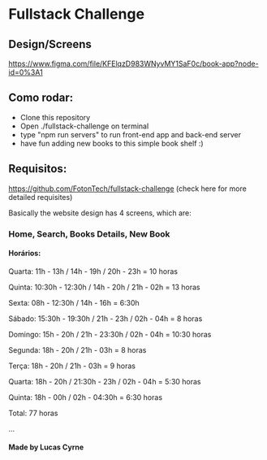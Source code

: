 # Fullstack Challenge

## Design/Screens
https://www.figma.com/file/KFElqzD983WNyvMY1SaF0c/book-app?node-id=0%3A1

## Como rodar:

- Clone this repository
- Open ./fullstack-challenge on terminal
- type "npm run servers" to run front-end app and back-end server
- have fun adding new books to this simple book shelf :)

## Requisitos:

https://github.com/FotonTech/fullstack-challenge (check here for more detailed requisites)

Basically the website design has 4 screens, which are:

### Home, Search, Books Details, New Book

#### Horários:

Quarta: 11h - 13h / 14h - 19h / 20h - 23h = 10 horas

Quinta: 10:30h - 12:30h / 14h - 20h / 21h - 02h = 13 horas

Sexta: 08h - 12:30h / 14h - 16h = 6:30h

Sábado: 15:30h - 19:30h / 21h - 23h / 02h - 04h = 8 horas

Domingo: 15h - 20h / 21h - 23:30h / 02h - 04h = 10:30 horas

Segunda: 18h - 20h / 21h - 03h = 8 horas

Terça: 18h - 20h / 21h - 03h = 9 horas

Quarta: 18h - 20h / 21:30h - 23h / 02h - 04h = 5:30 horas

Quinta: 18h - 00h / 02h - 04:30h = 6:30 horas

Total: 77 horas

...

#### Made by Lucas Cyrne
